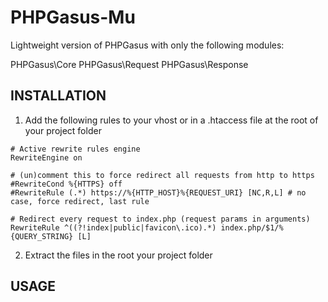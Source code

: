 PHPGasus-Mu
===========

Lightweight version of PHPGasus with only the following modules:

PHPGasus\Core
PHPGasus\Request
PHPGasus\Response


INSTALLATION
-------------
1) Add the following rules to your vhost or in a .htaccess file at the root of your project folder 
```
# Active rewrite rules engine
RewriteEngine on

# (un)comment this to force redirect all requests from http to https  
#RewriteCond %{HTTPS} off
#RewriteRule (.*) https://%{HTTP_HOST}%{REQUEST_URI} [NC,R,L] # no case, force redirect, last rule 

# Redirect every request to index.php (request params in arguments)
RewriteRule ^((?!index|public|favicon\.ico).*) index.php/$1/%{QUERY_STRING}	[L]
```

2) Extract the files in the root your project folder


USAGE
-----------------
